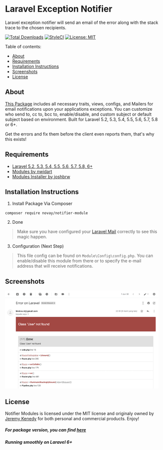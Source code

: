 # Laravel Exception Notifier

 Laravel exception notifier will send an email of the error along with the stack trace to the chosen recipients.

[![Total Downloads](https://poser.pugx.org/novay/notifier-module/d/total.svg)](https://packagist.org/packages/novay/notifier-module)
[![StyleCI](https://github.styleci.io/repos/91833181/shield?branch=master)](https://github.styleci.io/repos/91833181)
[![License: MIT](https://img.shields.io/badge/License-MIT-yellow.svg)](https://opensource.org/licenses/MIT)

Table of contents:
- [About](#about)
- [Requirements](#requirements)
- [Installation Instructions](#installation-instructions)
- [Screenshots](#screenshots)
- [License](#license)

## About
[This Package](https://packagist.org/packages/novay/notifier-module) includes all necessary traits, views, configs, and Mailers for email notifications upon your applications exceptions. You can customize who send to, cc to, bcc to, enable/disable, and custom subject or default subject based on environment. Built for Laravel 5.2, 5.3, 5.4, 5.5, 5.6, 5.7, 5.8 or 6+.

Get the errors and fix them before the client even reports them, that's why this exists!

## Requirements
* [Laravel 5.2, 5.3, 5.4, 5.5, 5.6, 5.7, 5.8, 6+](https://laravel.com/docs/installation)
* [Modules by nwidart](https://github.com/nwidart/laravel-modules)
* [Modules Installer by joshbrw](https://github.com/joshbrw/laravel-module-installer)

## Installation Instructions
1. Install Package Via Composer

```
composer require novay/notifier-module
```

2. Done

> Make sure you have configured your [Laravel Mail](https://laravel.com/docs/master/mail) correctly to see this magic happen.

3. Configuration (Next Step)

> This file config can be found on `Module\Config\config.php`. You can enable/disable this module from there or to specify the e-mail address that will receive notifications.

## Screenshots
![Email Notification](https://raw.githubusercontent.com/novay/novay-gallery/master/notifier-module.png)

## License
Notifier Modules is licensed under the MIT license and originaly owned by [Jeremy Kenedy](https://github.com/jeremykenedy) for both personal and commercial products. Enjoy!

##### For package version, you can find [here](https://github.com/novay/laravel-exception-notifier)
##### Running smoothly on Laravel 6+
